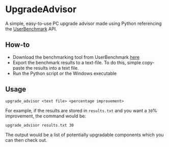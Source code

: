 # UpgradeAdvisor
A simple, easy-to-use PC upgrade advisor made using Python referencing the [UserBenchmark](https://www.userbenchmark.com) API.

## How-to
* Download the benchmarking tool from UserBenchmark [here](https://www.userbenchmark.com/resources/download/UserBenchmarkInstaller.exe)
* Export the benchmark results to a text-file. To do this, simple copy-paste the results into a text file.
* Run the Python script or the Windows executable

## Usage
`upgrade_advisor <text file> <percentage improvement>`

For example, if the results are stored in `results.txt` and you want a `30`% improvement, the command would be:

`upgrade_advisor results.txt 30`

The output would be a list of potentially upgradable components which you can then check out.
